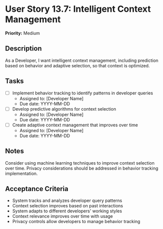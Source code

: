 # User Story 13.7: Intelligent Context Management

**Priority:** Medium

## Description
As a Developer, I want intelligent context management, including prediction based on behavior and adaptive selection, so that context is optimized.

## Tasks
- [ ] Implement behavior tracking to identify patterns in developer queries
  - Assigned to: [Developer Name]
  - Due date: YYYY-MM-DD
- [ ] Develop predictive algorithms for context selection
  - Assigned to: [Developer Name]
  - Due date: YYYY-MM-DD
- [ ] Create adaptive context management that improves over time
  - Assigned to: [Developer Name]
  - Due date: YYYY-MM-DD

## Notes
Consider using machine learning techniques to improve context selection over time. Privacy considerations should be addressed in behavior tracking implementation.

## Acceptance Criteria
- System tracks and analyzes developer query patterns
- Context selection improves based on past interactions
- System adapts to different developers' working styles
- Context relevance improves over time with usage
- Privacy controls allow developers to manage behavior tracking